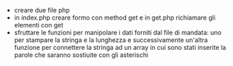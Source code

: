 - creare due file php
- in index.php creare formo con method get e in get.php richiamare gli elementi con get
- sfruttare le funzioni per manipolare i dati forniti dal file di mandata: 
uno per stampare la stringa e la lunghezza e successivamente un'altra funzione per connettere la stringa ad un array in cui sono stati inserite la parole che saranno sostiuite con gli asterischi